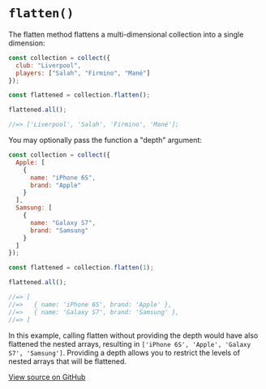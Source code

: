 # `flatten()`

The flatten method flattens a multi-dimensional collection into a single dimension:

```js
const collection = collect({
  club: "Liverpool",
  players: ["Salah", "Firmino", "Mané"]
});

const flattened = collection.flatten();

flattened.all();

//=> ['Liverpool', 'Salah', 'Firmino', 'Mané'];
```

You may optionally pass the function a "depth" argument:

```js
const collection = collect({
  Apple: [
    {
      name: "iPhone 6S",
      brand: "Apple"
    }
  ],
  Samsung: [
    {
      name: "Galaxy S7",
      brand: "Samsung"
    }
  ]
});

const flattened = collection.flatten(1);

flattened.all();

//=> [
//=>   { name: 'iPhone 6S', brand: 'Apple' },
//=>   { name: 'Galaxy S7', brand: 'Samsung' },
//=> ]
```

In this example, calling flatten without providing the depth would have also flattened the nested arrays, resulting in `['iPhone 6S', 'Apple', 'Galaxy S7', 'Samsung']`. Providing a depth allows you to restrict the levels of nested arrays that will be flattened.




[View source on GitHub](https://github.com/ecrmnn/collect.js/blob/master/src/methods/flatten.js)